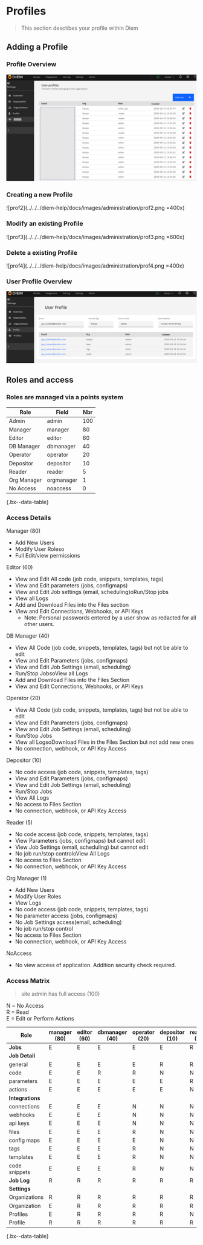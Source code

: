 <!-- markdownlint-disable MD033 -->
# Profiles

> This section desctibes your profile within Diem

## Adding a Profile

### Profile Overview

![prof1](../../../diem-help/docs/images/administration/prof1.png)

### Creating a new Profile

![prof2](../../../diem-help/docs/images/administration/prof2.png =400x)

### Modify an existing Profile

![prof3](../../../diem-help/docs/images/administration/prof3.png =600x)

### Delete a existing Profile

![prof4](../../../diem-help/docs/images/administration/prof4.png =400x)

### User Profile Overview

![prof6](../../../diem-help/docs/images/administration/prof6.png)

## Roles and access

### Roles are managed via a points system

| Role        | Field      | Nbr |
| ----------- | ---------- | --- |
| Admin       | admin      | 100 |
| Manager     | manager    | 80  |
| Editor      | editor     | 60  |
| DB Manager  | dbmanager  | 40  |
| Operator    | operator   | 20  |
| Depositor   | depositor  | 10  |
| Reader      | reader     | 5   |
| Org Manager | orgmanager | 1   |
| No Access   | noaccess   | 0   |

{.bx--data-table}

### Access Details

Manager (80)

- Add New Users
- Modify User Roleso
- Full Edit/view permissions

Editor (60)

- View and Edit All code (job code, snippets, templates, tags)
- View and Edit parameters (jobs, configmaps)
- View and Edit Job settings (email, scheduling)oRun/Stop jobs
- View all Logs
- Add and Download Files into the Files section
- View and Edit Connections, Webhooks, or API Keys
  - Note: Personal passwords entered by a user show as redacted for all other users.

DB Manager  (40)

- View All Code (job code, snippets, templates, tags) but not be able to edit
- View and Edit Parameters (jobs, configmaps)
- View and Edit Job Settings (email, scheduling)
- Run/Stop JobsoView all Logs
- Add and Download Files into the Files Section
- View and Edit Connections, Webhooks, or API Keys

Operator (20)

- View All Code (job code, snippets, templates, tags) but not be able to edit
- View and Edit Parameters (jobs, configmaps)
- View and Edit Job Settings (email, scheduling)
- Run/Stop Jobs
- View all LogsoDownload Files in the Files Section but not add new ones
- No connection, webhook, or API Key Access

Depositor (10)

- No code access (job code, snippets, templates, tags)
- View and Edit Parameters (jobs, configmaps)
- View and Edit Job Settings (email, scheduling)
- Run/Stop Jobs
- View All Logs
- No access to Files Section
- No connection, webhook, or API Key Access

Reader (5)

- No code access (job code, snippets, templates, tags)
- View Parameters (jobs, configmaps) but cannot edit
- View Job Settings (email, scheduling) but cannot edit
- No job run/stop controloView All Logs
- No access to Files Section
- No connection, webhook, or API Key Access

Org Manager (1)

- Add New Users
- Modify User Roles
- View Logs
- No code access (job code, snippets, templates, tags)
- No parameter access (jobs, configmaps)
- No Job Settings access(email, scheduling)
- No job run/stop control
- No access to Files Section
- No connection, webhook, or API Key Access

NoAccess

- No view access of application. Addition security check required.

### Access Matrix

> site admin has full access (100)

N = No Access<br/>
R = Read<br/>
E = Edit or Perform Actions

| Role             | manager (80) | editor (60) | dbmanager (40) | operator (20) | depositor (10) | reader (5) | orgmanager (1) |
| ---------------- | ------------ | ----------- | -------------- | ------------- | -------------- | ---------- | -------------- |
| **Jobs**         | E            | E           | E              | E             | E              | R          | R              |
| **Job Detail**   |              |             |                |               |                |            |                |
| general          | E            | E           | E              | E             | R              | R          | R              |
| code             | E            | E           | R              | R             | N              | N          | N              |
| parameters       | E            | E           | E              | E             | E              | R          | N              |
| actions          | E            | E           | E              | E             | E              | N          | N              |
| **Integrations** |              |             |                |               |                |            |                |
| connections      | E            | E           | E              | N             | N              | N          | N              |
| webhooks         | E            | E           | E              | N             | N              | N          | N              |
| api keys         | E            | E           | E              | N             | N              | N          | N              |
| files            | E            | E           | E              | R             | N              | N          | N              |
| config maps      | E            | E           | E              | E             | N              | N          | N              |
| tags             | E            | E           | E              | R             | N              | N          | N              |
| templates        | E            | E           | E              | R             | N              | N          | N              |
| code snippets    | E            | E           | E              | R             | N              | N          | N              |
| **Job Log**      | R            | R           | R              | R             | R              | R          | R              |
| **Settings**     |              |             |                |               |                |            |                |
| Organizations    | R            | R           | R              | R             | R              | R          | R              |
| Organization     | E            | R           | R              | R             | R              | R          | E              |
| Profiles         | E            | R           | R              | R             | R              | N          | E              |
| Profile          | R            | R           | R              | R             | R              | R          | R              |

{.bx--data-table}
